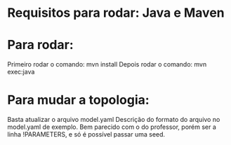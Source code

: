 # Requisitos para rodar: Java e Maven

# Para rodar:
Primeiro rodar o comando: mvn install
Depois rodar o comando:  mvn exec:java 

# Para mudar a topologia:
Basta atualizar o arquivo model.yaml
Descrição do formato do arquivo no model.yaml de exemplo. Bem parecido com o do professor, porém ser a linha !PARAMETERS, e só é possível passar uma seed.
